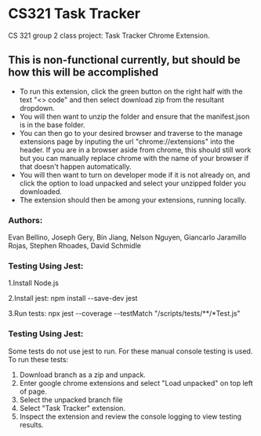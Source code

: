 # CS321 Task Tracker
CS 321 group 2 class project: Task Tracker Chrome Extension.

## This is non-functional currently, but should be how this will be accomplished
- To run this extension, click the green button on the right half with the text "<> code" and then select download zip from the resultant dropdown. 
- You will then want to unzip the folder and ensure that the manifest.json is in the base folder. 
- You can then go to your desired browser and traverse to the manage extensions page by inputing the url "chrome://extensions" into the header. If you are in a browser aside from chrome, this should still work but you can manually replace chrome with the name of your browser if that doesn't happen automatically.
- You will then want to turn on developer mode if it is not already on, and click the option to load unpacked and select your unzipped folder you downloaded.
- The extension should then be among your extensions, running locally.

### Authors:
Evan Bellino,
Joseph Gery,
Bin Jiang,
Nelson Nguyen,
Giancarlo Jaramillo Rojas,
Stephen Rhoades,
David Schmidle

### Testing Using Jest:
1.Install Node.js

2.Install jest: npm install --save-dev jest

3.Run tests: npx jest --coverage --testMatch "<rootDir>/scripts/tests/**/*Test.js"

### Testing Using Jest:
Some tests do not use jest to run. For these manual console testing is used. To run these tests:

1. Download branch as a zip and unpack.
2. Enter google chrome extensions and select "Load unpacked" on top left of page.
3. Select the unpacked branch file
4. Select "Task Tracker" extension.
5. Inspect the extension and review the console logging to view testing results.
